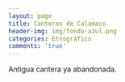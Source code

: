 ```yaml
---
layout: page
title: Canteras de Calamaco
header-img: img/fondo-azul.png
categories: Etnográfico
comments: 'true'
---
```



Antigua cantera ya abandonada.

<div class="photos">
</div>
